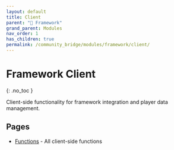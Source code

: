 ```yaml
---
layout: default
title: Client
parent: "🧩 Framework"
grand_parent: Modules
nav_order: 1
has_children: true
permalink: /community_bridge/modules/framework/client/
---
```


# Framework Client
{: .no_toc }

Client-side functionality for framework integration and player data management.

## Pages

- [Functions](client/functions.md) - All client-side functions